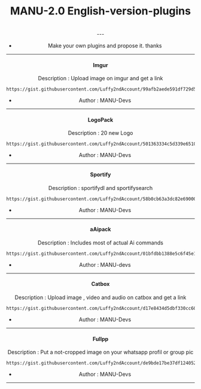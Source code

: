 <h1 align="center"> MANU-2.0 English-version-plugins </h1>
<div align="center">
<br /> 
---

- Make your own plugins and propose it. thanks

---


<h4 align="center"> Imgur </h1>

  Description : Upload image on imgur and get a link

```
https://gist.githubusercontent.com/Luffy2ndAccount/99afb2aede591df729d5c2294e9a2931/raw/9eebc434c34c1b83f2b3ff55171a523d5728068b/imgurVE.js
```
- Author : MANU-Devs
---


<h4 align="center"> LogoPack </h1>

  Description : 20 new Logo

```
https://gist.githubusercontent.com/Luffy2ndAccount/501363334c5d339e6510b70d09217654/raw/5ec7c483d986eb6a79a82ec6297d32371cafb808/logopackVE.js
```
- Author : MANU-Devs
---


<h4 align="center"> Sportify </h1>

  Description : sportifydl and sportifysearch

```
https://gist.githubusercontent.com/Luffy2ndAccount/58b0cb63a3dc82e690005d5407faf7f8/raw/42ce7f7792432b8616236286bd818ad131ded76f/sportifyVE.js
```
- Author : MANU-Devs
---


<h4 align="center"> aAipack </h1>

  Description : Includes most of actual Ai commands

```
https://gist.githubusercontent.com/Luffy2ndAccount/01bfdbb1388e5c6f45e1694fd98e6d1e/raw/56cdabd35c821d87a6bcedb1ff934faf08ec5a0f/aipackVE.js
```
- Author : MANU-devs
---


<h4 align="center"> Catbox </h1>

  Description : Upload  image , video and audio on catbox and get a link

```
https://gist.githubusercontent.com/Luffy2ndAccount/d17e8434d5dbf330cc603a0f60d91c5a/raw/6fc3951b624e956c0af74013f1023d3ac387f338/catboxVE.js
```
- Author : MANU-Devs
---


<h4 align="center"> Fullpp </h1>

  Description : Put a not-cropped image on your whatsapp profil or group pic

```
https://gist.githubusercontent.com/Luffy2ndAccount/de9bde17be37df12405243b4b1da9e94/raw/f50fff6ce738190d85643806a84c6fda0502959c/fullppVE.js
```
- Author : MANU-Devs
---